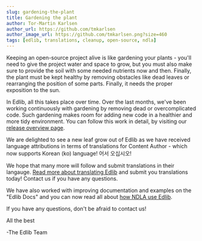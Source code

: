 ```yaml
---
slug: gardening-the-plant
title: Gardening the plant 
author: Tor-Martin Karlsen
author_url: https://github.com/tmkarlsen
author_image_url: https://github.com/tmkarlsen.png?size=460
tags: [edlib, translations, cleanup, open-source, ndla]
---
```


Keeping an open-source project alive is like gardening your plants - you'll need to give the project water and space to grow, but you must also make sure to provide the soil with some needed nutrients now and then.
Finally, the plant must be kept healthy by removing obstacles like dead leaves or rearranging the position of some parts. Finally, it needs the proper exposition to the sun.

In Edlib, all this takes place over time. Over the last months, we've been working continuously with gardening by removing dead or overcomplicated code. Such gardening makes room for adding new code in a healthier and more tidy environment. You can follow this work in detail, by visiting our [release overview page](https://docs.edlib.com/docs/developers/translation). 

We are delighted to see a new leaf grow out of Edlib as we have received language attributions in terms of translations for Content Author - which now supports Korean (ko) language! 어서 오십시오!

We hope that many more will follow and submit translations in their langauge. [Read more about translating Edlib](https://github.com/cerpus/Edlib/releases) and submit you translations today! Contact us if you have any questions.

We have also worked with improving documentation and examples on the "Edlib Docs" and you can now read all about [how NDLA use Edlib](https://docs.edlib.com/docs/solutions/caseStudies/ndla).

If you have any questions, don't be afraid to contact us!

All the best

-The Edlib Team
